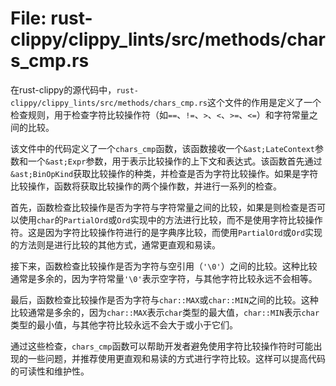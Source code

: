 # File: rust-clippy/clippy_lints/src/methods/chars_cmp.rs

在rust-clippy的源代码中，`rust-clippy/clippy_lints/src/methods/chars_cmp.rs`这个文件的作用是定义了一个检查规则，用于检查字符比较操作符（如`==`、`!=`、`>`、`<`、`>=`、`<=`）和字符常量之间的比较。

该文件中的代码定义了一个`chars_cmp`函数，该函数接收一个`&ast;LateContext`参数和一个`&ast;Expr`参数，用于表示比较操作的上下文和表达式。该函数首先通过`&ast;BinOpKind`获取比较操作的种类，并检查是否为字符比较操作。如果是字符比较操作，函数将获取比较操作的两个操作数，并进行一系列的检查。

首先，函数检查比较操作是否为字符与字符常量之间的比较，如果是则检查是否可以使用`char`的`PartialOrd`或`Ord`实现中的方法进行比较，而不是使用字符比较操作符。这是因为字符比较操作符进行的是字典序比较，而使用`PartialOrd`或`Ord`实现的方法则是进行比较的其他方式，通常更直观和易读。

接下来，函数检查比较操作是否为字符与空引用（`'\0'`）之间的比较。这种比较通常是多余的，因为字符常量`'\0'`表示空字符，与其他字符比较永远不会相等。

最后，函数检查比较操作是否为字符与`char::MAX`或`char::MIN`之间的比较。这种比较通常是多余的，因为`char::MAX`表示`char`类型的最大值，`char::MIN`表示`char`类型的最小值，与其他字符比较永远不会大于或小于它们。

通过这些检查，`chars_cmp`函数可以帮助开发者避免使用字符比较操作符时可能出现的一些问题，并推荐使用更直观和易读的方式进行字符比较。这样可以提高代码的可读性和维护性。

